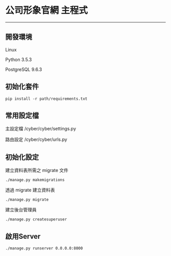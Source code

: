# 公司形象官網 主程式
- - -

## 開發環境 ##
Linux

Python 3.5.3

PostgreSQL 9.6.3

## 初始化套件 ##

    pip install -r path/requirements.txt

## 常用設定檔 ##

主設定檔 /cyber/cyber/settings.py

路由設定 /cyber/cyber/urls.py

## 初始化設定 ##

建立資料表所需之 migrate 文件

    ./manage.py makemigrations

透過 migrate 建立資料表

    ./manage.py migrate

建立後台管理員

    ./manage.py createsuperuser

## 啟用Server ##

    ./manage.py runserver 0.0.0.0:8000
